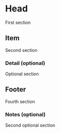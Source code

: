 # Head

First section

## Item

Second section

### Detail (optional)

Optional section

## Footer

Fourth section

### Notes (optional)

Second optional section